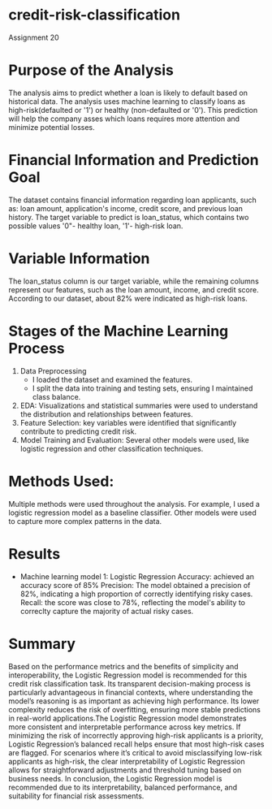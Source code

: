 # credit-risk-classification
Assignment 20
# Purpose of the Analysis
The analysis aims to predict whether a loan is likely to default based on historical data. The analysis uses machine learning to classify loans as high-risk(defaulted or '1') or healthy (non-defaulted or '0'). This prediction will help the company asses which loans requires more attention and minimize potential losses.

# Financial Information and Prediction Goal
The dataset contains financial information regarding loan applicants, such as:
loan amount, application's income, credit score, and previous loan history. The target variable to predict is loan_status, which contains two possible values '0"- healthy loan, '1'- high-risk loan.

# Variable Information
The loan_status column is our target variable, while the remaining columns represent our features, such as the loan amount, income, and credit score. According to our dataset, about 82% were indicated as high-risk loans. 

# Stages of the Machine Learning Process
1. Data Preprocessing
    - I loaded the dataset and examined the features.
    - I split the data into training and testing sets, ensuring I maintained class balance.
2. EDA: Visualizations and statistical summaries were used to understand the distribution and relationships between features.
3. Feature Selection: key variables were identified that significantly contribute to predicting credit risk.
4. Model Training and Evaluation: Several other models were used, like logistic regression and other classification techniques.

# Methods Used:
Multiple methods were used throughout the analysis. For example, I used a logistic regression model as a baseline classifier. Other models were used to capture more complex patterns in the data.

# Results
- Machine learning model 1: Logistic Regression
   Accuracy: achieved an accuracy score of 85%
   Precision: The model obtained a precision of 82%, indicating a high proportion of correctly identifying risky cases.
   Recall: the score was close to 78%, reflecting the model's ability to correclty capture the majority of actual risky cases.

 # Summary
Based on the performance metrics and the benefits of simplicity and interoperability, the Logistic Regression model is recommended for this credit risk classification task. Its transparent decision-making process is particularly advantageous in financial contexts, where understanding the model’s reasoning is as important as achieving high performance. Its lower complexity reduces the risk of overfitting, ensuring more stable predictions in real-world applications.The Logistic Regression model demonstrates more consistent and interpretable performance across key metrics. If minimizing the risk of incorrectly approving high-risk applicants is a priority, Logistic Regression’s balanced recall helps ensure that most high-risk cases are flagged. For scenarios where it’s critical to avoid misclassifying low-risk applicants as high-risk, the clear interpretability of Logistic Regression allows for straightforward adjustments and threshold tuning based on business needs. In conclusion, the Logistic Regression model is recommended due to its interpretability, balanced performance, and suitability for financial risk assessments.






